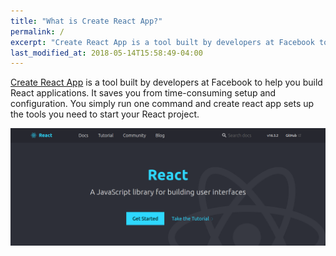 ```yaml
---
title: "What is Create React App?"
permalink: /
excerpt: "Create React App is a tool built by developers at Facebook to help you build React applications."
last_modified_at: 2018-05-14T15:58:49-04:00
---
```


[Create React App](https://github.com/facebook/create-react-app) is a tool built by developers at Facebook to help you build React applications. It saves you from time-consuming setup and configuration. You simply run one command and create react app sets up the tools you need to start your React project.

![React](/assets/images/react.png)